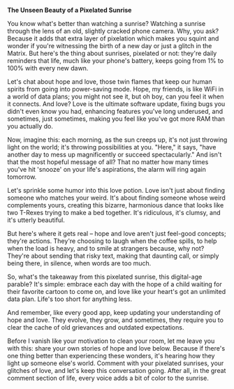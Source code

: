 **The Unseen Beauty of a Pixelated Sunrise**

You know what's better than watching a sunrise? Watching a sunrise through the lens of an old, slightly cracked phone camera. Why, you ask? Because it adds that extra layer of pixelation which makes you squint and wonder if you're witnessing the birth of a new day or just a glitch in the Matrix. But here's the thing about sunrises, pixelated or not: they're daily reminders that life, much like your phone's battery, keeps going from 1% to 100% with every new dawn.

Let's chat about hope and love, those twin flames that keep our human spirits from going into power-saving mode. Hope, my friends, is like WiFi in a world of data plans; you might not see it, but oh boy, can you feel it when it connects. And love? Love is the ultimate software update, fixing bugs you didn't even know you had, enhancing features you've long underused, and sometimes, just sometimes, making you feel like you've got more RAM than you actually do.

Now, imagine this: each morning, as the sun creeps up, it's not just throwing light on the world; it's throwing possibilities at you. "Here," it says, "have another day to mess up magnificently or succeed spectacularly." And isn't that the most hopeful message of all? That no matter how many times you've hit 'snooze' on your life's aspirations, the alarm will ring again tomorrow.

Let's sprinkle some humor into this love potion. Love isn't just about finding someone who matches your weird. It's about finding someone whose weird complements yours, creating this bizarre, harmonious dance that looks like two T-Rexes trying to make a bed together. It's ridiculous, it's clumsy, and it's utterly beautiful.

But here's where it gets real – hope and love aren't just feel-good concepts; they're actions. They're choosing to laugh when the coffee spills, to help when the load is heavy, and to smile at strangers because, why not? They're about sending that risky text, making that daunting call, or simply being there, in silence, when words are too much.

So, what's the takeaway from this pixelated sunrise, this digital-age parable? It's simple: embrace each day with the hope of a child waiting for their favorite cartoon to come on, and love like your heart's got an unlimited data plan. Life's too short for anything less.

And remember, like every good app, keep updating your understanding of hope and love. They evolve, they grow, and sometimes, they require you to clear the cache of old grievances and outdated expectations.

Before I vanish like your motivation to clean your room, let me leave you with this: share your own stories of hope and love below. Because if there's one thing better than experiencing these wonders, it's hearing how they light up someone else's world. Comment with your pixelated sunrises, your glitches of love, and let's keep this conversation going. After all, in the great comment section of life, every voice adds a bit of color to the sunrise.